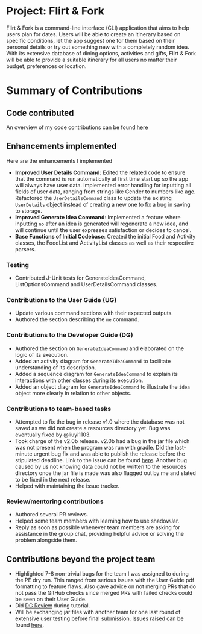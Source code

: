 # Project: Flirt & Fork

Flirt & Fork is a command-line interface (CLI) application that aims to help users plan for dates. Users will be able to create an itinerary based on specific conditions, let the app suggest one for them based on their personal details or try out something new with a completely random idea. With its extensive database of dining options, activities and gifts, Flirt & Fork will be able to provide a suitable itinerary for all users no matter their budget, preferences or location.
# Summary of Contributions

## Code contributed
An overview of my code contributions can be found [here](https://nus-cs2113-ay2324s2.github.io/tp-dashboard/?search=seandooa&breakdown=true&sort=groupTitle%20dsc&sortWithin=title&since=2024-02-23&timeframe=commit&mergegroup=&groupSelect=groupByRepos&checkedFileTypes=docs~functional-code~test-code~other)

## Enhancements implemented
Here are the enhancements I implemented

- **Improved User Details Command**: Edited the related code to ensure that the command is run automatically at first time start up so the app will always have user data. Implemented error handling for inputting all fields of user data, ranging from strings like Gender to numbers like age. Refactored the `UserDetailsCommand` class to update the existing `UserDetails` object instead of creating a new one to fix a bug in saving to storage.
- **Improved Generate Idea Command**: Implemented a feature where inputting `no` after an idea is generated will regenerate a new idea, and will continue until the user expresses satisfaction or decides to cancel.
- **Base Functions of Initial Codebase**: Created the initial Food and Activity classes, the FoodList and ActivityList classes as well as their respective parsers.

### Testing
- Contributed J-Unit tests for GenerateIdeaCommand, ListOptionsCommand and UserDetailsCommand classes.

### Contributions to the User Guide (UG)
- Update various command sections with their expected outputs.
- Authored the section describing the `me` command.

### Contributions to the Developer Guide (DG)
- Authored the section on `GenerateIdeaCommand` and elaborated on the logic of its execution.
- Added an activity diagram for `GenerateIdeaCommand` to facilitate understanding of its description.
- Added a sequence diagram for `GenerateIdeaCommand` to explain its interactions with other classes during its execution.
- Added an object diagram for `GenerateIdeaCommand` to illustrate the `idea` object more clearly in relation to other objects.

### Contributions to team-based tasks
- Attempted to fix the bug in release v1.0 where the database was not saved as we did not create a resources directory yet. Bug was eventually fixed by @liuyi1103.
- Took charge of the v2.0b release. v2.0b had a bug in the jar file which was not present when the program was run with gradle. Did the last-minute urgent bug fix and was able to publish the release before the stipulated deadline. Link to the issue can be found [here](https://github.com/AY2324S2-CS2113-T11-2/tp/issues/86). Another bug caused by us not knowing data could not be written to the resources directory once the jar file is made was also flagged out by me and slated to be fixed in the next release.
- Helped with maintaining the issue tracker.

### Review/mentoring contributions
- Authored several PR reviews.
- Helped some team members with learning how to use shadowJar.
- Reply as soon as possible whenever team members are asking for assistance in the group chat, providing helpful advice or solving the problem alongside them.

## Contributions beyond the project team
- Highlighted 7-8 non-trivial bugs for the team I was assigned to during the PE dry run. This ranged from serious issues with the User Guide pdf formatting to feature flaws. Also gave advice on not merging PRs that do not pass the GitHub checks since merged PRs with failed checks could be seen on their User Guide.
- Did [DG Review](https://github.com/nus-cs2113-AY2324S2/tp/pull/18) during tutorial.
- Will be exchanging jar files with another team for one last round of extensive user testing before final submission. Issues raised can be found [here](https://github.com/AY2324S2-CS2113-F15-2/tp/issues/created_by/seandooa).